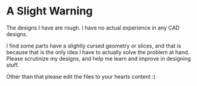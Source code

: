 # A Slight Warning
The designs I have are rough. I have no actual experience in any CAD designs.

I find some parts have a slightly cursed geometry or slices, and that is because that is the only idea I have to actually solve the problem at hand.
Please scrutinize my designs, and help me learn and improve in designing stuff.

Other than that please edit the files to your hearts content :)
